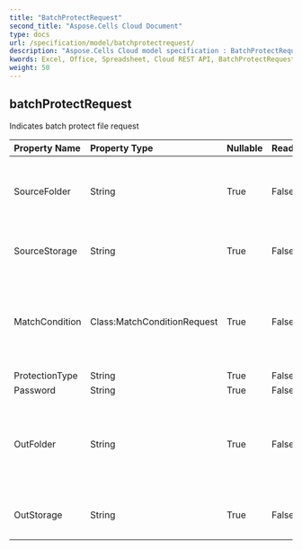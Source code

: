 ```yaml
---
title: "BatchProtectRequest"
second_title: "Aspose.Cells Cloud Document"
type: docs
url: /specification/model/batchprotectrequest/
description: "Aspose.Cells Cloud model specification : BatchProtectRequest. Effortlessly handle Excel and other spreadsheet documents with features like opening, generating, editing, splitting, merging, comparing, and converting."
kwords: Excel, Office, Spreadsheet, Cloud REST API, BatchProtectRequest
weight: 50
---
```


## **batchProtectRequest**

Indicates batch protect file request 

| Property Name | Property Type | Nullable |  ReadOnly | DefaultValue | Description | 
| :- | :- | :- |:- |  :- | :- |
| SourceFolder | String | True |  False |  | The directory stores files that need to format conversion.             |  
| SourceStorage | String | True |  False |  | Aspose Cloud storage name |  
| MatchCondition | Class:MatchConditionRequest | True |  False |  | Indicates the match condition that needs to be processed for the file name. |  
| ProtectionType | String | True |  False |  |  |  
| Password | String | True |  False |  |              |  
| OutFolder | String | True |  False |  | The directory that stores files whose format conversion was successful. |  
| OutStorage | String | True |  False |  | Aspose Cloud storage name. |  

